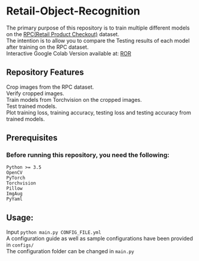 # Retail-Object-Recognition
The primary purpose of this repository is to train multiple different models on the [RPC(Retail Product Checkout)](https://rpc-dataset.github.io/) dataset.\
The intention is to allow you to compare the Testing results of each model after training on the RPC dataset.\
Interactive Google Colab Version available at: [ROR](https://colab.research.google.com/drive/1LS9oUxVPts0rza-HT5aAGbUCATTnn9Mh?usp=sharing)

## Repository Features 
  Crop images from the RPC dataset.\
  Verify cropped images.\
  Train models from Torchvision on the cropped images.\
  Test trained models.\
  Plot training loss, training accuracy, testing loss and testing accuracy from trained models.

## Prerequisites
  ### Before running this repository, you need the following:
    Python >= 3.5
    OpenCV
    PyTorch
    Torchvision
    Pillow
    ImgAug
    PyYaml
    
## Usage:
  Input `python main.py CONFIG_FILE.yml`\
  A configuration guide as well as sample configurations have been provided in `configs/`\
  The configuration folder can be changed in `main.py`
